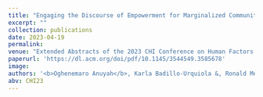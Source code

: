 ```yaml
---
title: "Engaging the Discourse of Empowerment for Marginalized Communities Through Research and Design Participation"
excerpt: ""
collection: publications
date: 2023-04-19
permalink:
venue: "Extended Abstracts of the 2023 CHI Conference on Human Factors in Computing Systems (CHI '23)."
paperurl: 'https://dl.acm.org/doi/pdf/10.1145/3544549.3585678'
image:
authors: '<b>Oghenemaro Anuyah</b>, Karla Badillo-Urquiola &, Ronald Metoyer.'
abv: CHI23
---
```


